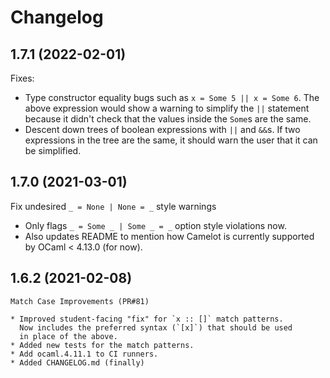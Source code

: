 # Changelog

## 1.7.1 (2022-02-01)

  Fixes: 
  * Type constructor equality bugs such as `x = Some 5 || x = Some 6`.
    The above expression would show a warning to simplify the `||` statement
    because it didn't check that the values inside the `Some`s are the same.
  * Descent down trees of boolean expressions with `||` and `&&`s. If two
    expressions in the tree are the same, it should warn the user that it can be
    simplified.

## 1.7.0 (2021-03-01)

  Fix undesired `_ = None | None = _` style warnings

  * Only flags `_ = Some _ | Some _ = _` option style violations now. 
  * Also updates README to mention how Camelot is currently supported by 
    OCaml < 4.13.0 (for now).

## 1.6.2 (2021-02-08)

	Match Case Improvements (PR#81)

	* Improved student-facing "fix" for `x :: []` match patterns.
      Now includes the preferred syntax (`[x]`) that should be used 
      in place of the above.
    * Added new tests for the match patterns.
    * Add ocaml.4.11.1 to CI runners.
    * Added CHANGELOG.md (finally)
